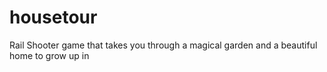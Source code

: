 # housetour
Rail Shooter game that takes you through a magical garden and a beautiful home to grow up in
